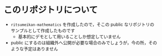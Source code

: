 # このリポジトリについて

- `ritsumeikan-mathematics` を作成したので，そこの public なリポジトリのサンプルとして作成したものです
  - 基本的にデモとして用いることしか想定していません
- public にするのは組織外へ公開が必要な場合のみでしょうが，今の所，そのような予定はありません

